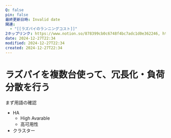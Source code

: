 ```yaml
---
Q: false
pin: false
最終更新日時: Invalid date
関連:
  - "[[ラズパイのランニングコスト]]"
2ホップリンク: https://www.notion.so/878399cb0c6748f4bc7adc1d0e362246, https://www.notion.so/ec767189026a4050a4b3163e66bc8393
date: 2024-12-27T22:34
modified: 2024-12-27T22:34
created: 2024-12-27T22:34
---
```

# ラズパイを複数台使って、冗長化・負荷分散を行う

まず用語の確認

- HA
    - High Avarable
    - 高可用性
- クラスター